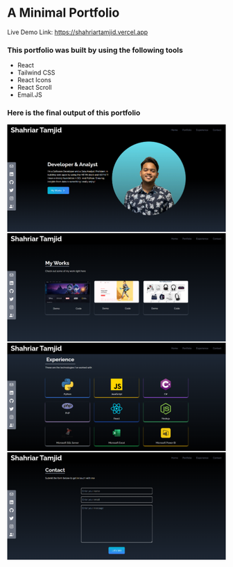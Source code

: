 # A Minimal Portfolio

Live Demo Link: https://shahriartamjid.vercel.app

### This portfolio was built by using the following tools

- React
- Tailwind CSS
- React Icons
- React Scroll
- Email.JS

### Here is the final output of this portfolio

![image](/public/screenshots/header.png)
![image](/public/screenshots/projects.png)
![image](/public/screenshots/experience.png)
![image](/public/screenshots/contact.png)
